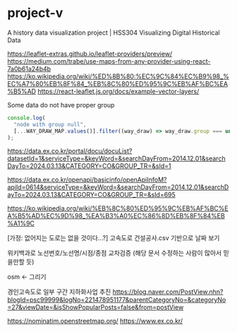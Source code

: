 # project-v

A history data visualization project | HSS304 Visualizing Digital Historical Data

https://leaflet-extras.github.io/leaflet-providers/preview/
https://medium.com/trabe/use-maps-from-any-provider-using-react-7a0b61a24b4b
https://ko.wikipedia.org/wiki/%ED%8B%80:%EC%9C%84%EC%B9%98_%EC%A7%80%EB%8F%84_%EB%8C%80%ED%95%9C%EB%AF%BC%EA%B5%AD
https://react-leaflet.js.org/docs/example-vector-layers/

Some data do not have proper group

```ts
console.log(
  "node with group null",
  [...WAY_DRAW_MAP.values()].filter((way_draw) => way_draw.group === undefined)
);
```

https://data.ex.co.kr/portal/docu/docuList?datasetId=1&serviceType=&keyWord=&searchDayFrom=2014.12.01&searchDayTo=2024.03.13&CATEGORY=CO&GROUP_TR=&sId=1

https://data.ex.co.kr/openapi/basicinfo/openApiInfoM?apiId=0614&serviceType=&keyWord=&searchDayFrom=2014.12.01&searchDayTo=2024.03.13&CATEGORY=CO&GROUP_TR=&sId=695

https://ko.wikipedia.org/wiki/%EB%8C%80%ED%95%9C%EB%AF%BC%EA%B5%AD%EC%9D%98_%EA%B3%A0%EC%86%8D%EB%8F%84%EB%A1%9C

[가정: 없어지는 도로는 없을 것이다...?]
고속도로 건설공사.csv 기반으로 날짜 보기

위키백과로 노선번호/노선명/시점/종점 교차검증 (해당 문서 수정하는 사람이 많아서 믿을만할 듯)

osm <- 그리기

경인고속도로 일부 구간 지하화사업 추진
https://blog.naver.com/PostView.nhn?blogId=psc99999&logNo=221478951177&parentCategoryNo=&categoryNo=27&viewDate=&isShowPopularPosts=false&from=postView

https://nominatim.openstreetmap.org/
https://www.ex.co.kr/
